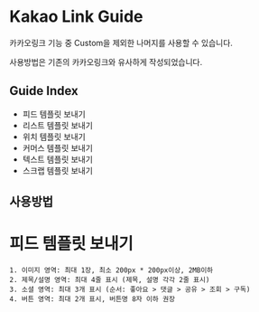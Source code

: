 
# Kakao Link Guide

카카오링크 기능 중 Custom을 제외한 나머지를 사용할 수 있습니다.

사용방법은 기존의 카카오링크와 유사하게 작성되었습니다.

## Guide Index
- 피드 템플릿 보내기
- 리스트 템플릿 보내기
- 위치 템플릿 보내기
- 커머스 템플릿 보내기
- 텍스트 템플릿 보내기
- 스크랩 템플릿 보내기


## 사용방법

# 피드 템플릿 보내기
```
1. 이미지 영역: 최대 1장, 최소 200px * 200px이상, 2MB이하
2. 제목/설명 영역: 최대 4줄 표시 (제목, 설명 각각 2줄 표시)
3. 소셜 영역: 최대 3개 표시 (순서: 좋아요 > 댓글 > 공유 > 조회 > 구독)
4. 버튼 영역: 최대 2개 표시, 버튼명 8자 이하 권장
```